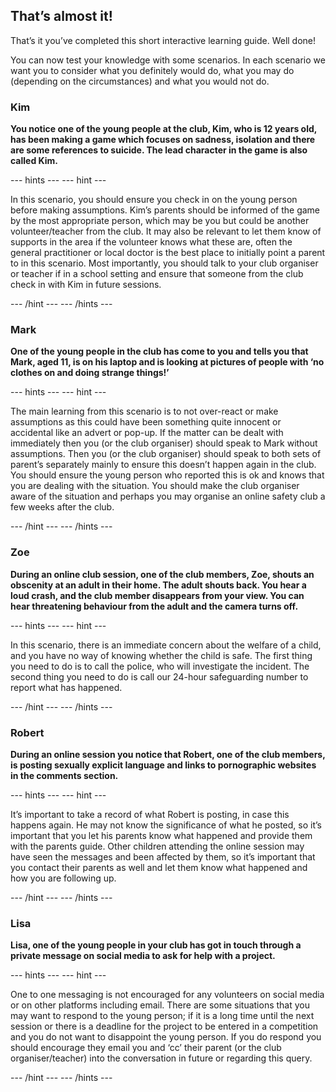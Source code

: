 ## That’s almost it!

That’s it you’ve completed this short interactive learning guide. Well done!

You can now test your knowledge with some scenarios. In each scenario we want you to consider what you definitely would do, what you may do (depending on the circumstances) and what you would not do.

### Kim

**You notice one of the young people at the club, Kim, who is 12 years old, has been making a game which focuses on sadness, isolation and there are some references to suicide. The lead character in the game is also called Kim.**

--- hints ---
--- hint ---

In this scenario, you should ensure you check in on the young person before making assumptions. Kim’s parents should be informed of the game by the most appropriate person, which may be you but could be another volunteer/teacher from the club. It may also be relevant to let them know of supports in the area if the volunteer knows what these are, often the general practitioner or local doctor is the best place to initially point a parent to in this scenario. Most importantly, you should talk to your club organiser or teacher if in a school setting and ensure that someone from the club check in with Kim in future sessions.

--- /hint ---
--- /hints ---

### Mark

**One of the young people in the club has come to you and tells you that Mark, aged 11, is on his laptop and is looking at pictures of people with ‘no clothes on and doing strange things!’**

--- hints ---
--- hint ---

The main learning from this scenario is to not over-react or make assumptions as this could have been something quite innocent or accidental like an advert or pop-up. If the matter can be dealt with immediately then you (or the club organiser) should speak to Mark without assumptions. Then you (or the club organiser) should speak to both sets of parent’s separately mainly to ensure this doesn’t happen again in the club. You should ensure the young person who reported this is ok and knows that you are dealing with the situation. You should make the club organiser aware of the situation and perhaps you may organise an online safety club a few weeks after the club.

--- /hint ---
--- /hints ---

### Zoe

**During an online club session, one of the club members, Zoe, shouts an obscenity at an adult in their home. The adult shouts back. You hear a loud crash, and the club member disappears from your view. You can hear threatening behaviour from the adult and the camera turns off.**

--- hints ---
--- hint ---

In this scenario, there is an immediate concern about the welfare of a child, and you have no way of knowing whether the child is safe. The first thing you need to do is to call the police, who will investigate the incident. The second thing you need to do is call our 24-hour safeguarding number to report what has happened.

--- /hint ---
--- /hints ---

### Robert

**During an online session you notice that Robert, one of the club members, is posting sexually explicit language and links to pornographic websites in the comments section.**

--- hints ---
--- hint ---

It’s important to take a record of what Robert is posting, in case this happens again. He may not know the significance of what he posted, so it’s important that you let his parents know what happened and provide them with the parents guide. 
Other children attending the online session may have seen the messages and been affected by them, so it’s important that you contact their parents as well and let them know what happened and how you are following up.

--- /hint ---
--- /hints ---
### Lisa

**Lisa, one of the young people in your club has got in touch through a private message on social media to ask for help with a project.**

--- hints ---
--- hint ---

One to one messaging is not encouraged for any volunteers on social media or on other platforms including email. There are some situations that you may want to respond to the young person; if it is a long time until the next session or there is a deadline for the project to be entered in a competition and you do not want to disappoint the young person. If you do respond you should encourage they email you and ‘cc’ their parent (or the club organiser/teacher) into the conversation in future or regarding this query. 

--- /hint ---
--- /hints ---


